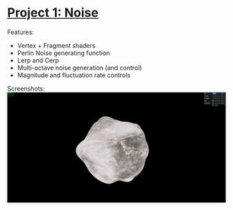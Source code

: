 # [Project 1: Noise](https://github.com/CIS700-Procedural-Graphics/Project1-Noise)

Features:
 - Vertex + Fragment shaders
 - Perlin Noise generating function
 - Lerp and Cerp
 - Multi-octave noise generation (and control)
 - Magnitude and fluctuation rate controls

Screenshots:
![](./img/s1.png)
